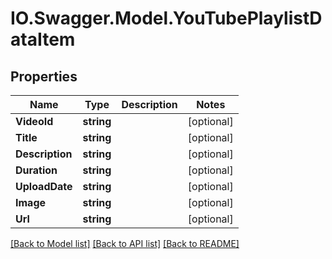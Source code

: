 # IO.Swagger.Model.YouTubePlaylistDataItem
## Properties

Name | Type | Description | Notes
------------ | ------------- | ------------- | -------------
**VideoId** | **string** |  | [optional] 
**Title** | **string** |  | [optional] 
**Description** | **string** |  | [optional] 
**Duration** | **string** |  | [optional] 
**UploadDate** | **string** |  | [optional] 
**Image** | **string** |  | [optional] 
**Url** | **string** |  | [optional] 

[[Back to Model list]](../README.md#documentation-for-models) [[Back to API list]](../README.md#documentation-for-api-endpoints) [[Back to README]](../README.md)


